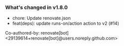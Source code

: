 ### What's changed in v1.8.0

* chore: Update renovate.json
* feat(deps): update runs-on/action action to v2 (#14)

Co-authored-by: renovate[bot] <29139614+renovate[bot]@users.noreply.github.com>
